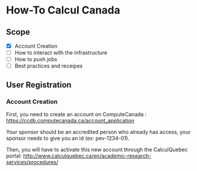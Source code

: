 # How-To Calcul Canada

## Scope

- [X] Account Creation
- [ ] How to interact with the infrastructure
- [ ] How to push jobs
- [ ] Best practices and receipes

## User Registration

### Account Creation
First, you need to create an account on ComputeCanada :
https://ccdb.computecanada.ca/account_application

Your sponsor should be an accredited person who already has access, your sponsor needs to give you an id (ex: pev-1234-01). 

Then, you will have to activate this new account through the CalculQuebec portal:
http://www.calculquebec.ca/en/academic-research-services/procedures/
